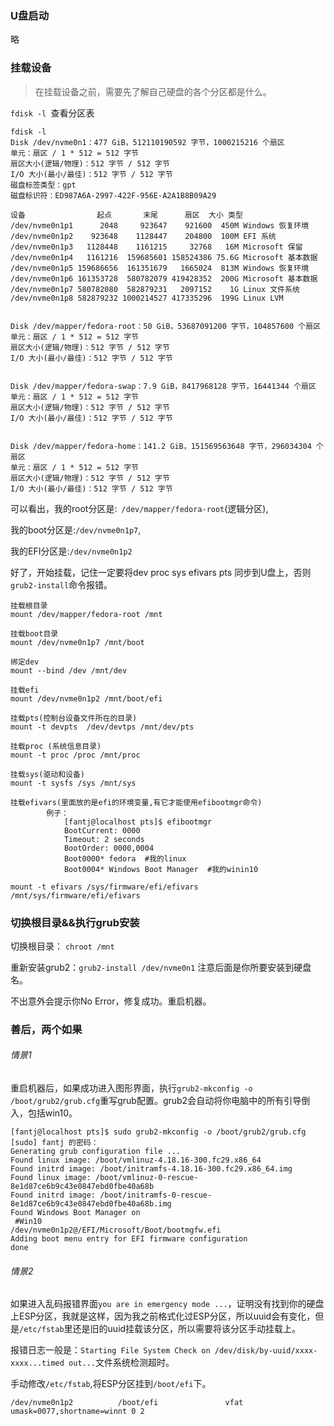 ### U盘启动

略

### 挂载设备
>在挂载设备之前，需要先了解自己硬盘的各个分区都是什么。

`fdisk -l `查看分区表
```
fdisk -l
Disk /dev/nvme0n1：477 GiB，512110190592 字节，1000215216 个扇区
单元：扇区 / 1 * 512 = 512 字节
扇区大小(逻辑/物理)：512 字节 / 512 字节
I/O 大小(最小/最佳)：512 字节 / 512 字节
磁盘标签类型：gpt
磁盘标识符：ED987A6A-2997-422F-956E-A2A1B8B09A29

设备                起点       末尾      扇区  大小 类型
/dev/nvme0n1p1      2048     923647    921600  450M Windows 恢复环境
/dev/nvme0n1p2    923648    1128447    204800  100M EFI 系统
/dev/nvme0n1p3   1128448    1161215     32768   16M Microsoft 保留
/dev/nvme0n1p4   1161216  159685601 158524386 75.6G Microsoft 基本数据
/dev/nvme0n1p5 159686656  161351679   1665024  813M Windows 恢复环境
/dev/nvme0n1p6 161353728  580782079 419428352  200G Microsoft 基本数据
/dev/nvme0n1p7 580782080  582879231   2097152    1G Linux 文件系统
/dev/nvme0n1p8 582879232 1000214527 417335296  199G Linux LVM


Disk /dev/mapper/fedora-root：50 GiB，53687091200 字节，104857600 个扇区
单元：扇区 / 1 * 512 = 512 字节
扇区大小(逻辑/物理)：512 字节 / 512 字节
I/O 大小(最小/最佳)：512 字节 / 512 字节


Disk /dev/mapper/fedora-swap：7.9 GiB，8417968128 字节，16441344 个扇区
单元：扇区 / 1 * 512 = 512 字节
扇区大小(逻辑/物理)：512 字节 / 512 字节
I/O 大小(最小/最佳)：512 字节 / 512 字节


Disk /dev/mapper/fedora-home：141.2 GiB，151569563648 字节，296034304 个扇区
单元：扇区 / 1 * 512 = 512 字节
扇区大小(逻辑/物理)：512 字节 / 512 字节
I/O 大小(最小/最佳)：512 字节 / 512 字节
```
可以看出，我的root分区是:` /dev/mapper/fedora-root`(逻辑分区),

我的boot分区是:`/dev/nvme0n1p7`,

我的EFI分区是:`/dev/nvme0n1p2`

好了，开始挂载，记住一定要将dev proc  sys  efivars  pts 同步到U盘上，否则`grub2-install`命令报错。
```
挂载根目录
mount /dev/mapper/fedora-root /mnt

挂载boot目录
mount /dev/nvme0n1p7 /mnt/boot

绑定dev
mount --bind /dev /mnt/dev

挂载efi
mount /dev/nvme0n1p2 /mnt/boot/efi

挂载pts(控制台设备文件所在的目录)
mount -t devpts  /dev/devtps /mnt/dev/pts

挂载proc (系统信息目录)
mount -t proc /proc /mnt/proc

挂载sys(驱动和设备)
mount -t sysfs /sys /mnt/sys

挂载efivars(里面放的是efi的环境变量,有它才能使用efibootmgr命令)
        例子：
            [fantj@localhost pts]$ efibootmgr 
            BootCurrent: 0000
            Timeout: 2 seconds
            BootOrder: 0000,0004
            Boot0000* fedora  #我的linux
            Boot0004* Windows Boot Manager  #我的winin10

mount -t efivars /sys/firmware/efi/efivars  /mnt/sys/firmware/efi/efivars
```

### 切换根目录&&执行grub安装
切换根目录：
`chroot /mnt`


重新安装grub2：`grub2-install /dev/nvme0n1` 注意后面是你所要安装到硬盘名。

不出意外会提示你No Error，修复成功。重启机器。

### 善后，两个如果
###### 情景1
重启机器后，如果成功进入图形界面，执行`grub2-mkconfig -o /boot/grub2/grub.cfg`重写grub配置。grub2会自动将你电脑中的所有引导倒入，包括win10。

```
[fantj@localhost pts]$ sudo grub2-mkconfig -o /boot/grub2/grub.cfg
[sudo] fantj 的密码：
Generating grub configuration file ...
Found linux image: /boot/vmlinuz-4.18.16-300.fc29.x86_64
Found initrd image: /boot/initramfs-4.18.16-300.fc29.x86_64.img
Found linux image: /boot/vmlinuz-0-rescue-8e1d87ce6b9c43e0847ebd0fbe40a68b
Found initrd image: /boot/initramfs-0-rescue-8e1d87ce6b9c43e0847ebd0fbe40a68b.img
Found Windows Boot Manager on
 #Win10
/dev/nvme0n1p2@/EFI/Microsoft/Boot/bootmgfw.efi  
Adding boot menu entry for EFI firmware configuration
done
```

###### 情景2
如果进入乱码报错界面`you are in emergency mode ...`，证明没有找到你的硬盘上ESP分区，我就是这样，因为我之前格式化过ESP分区，所以uuid会有变化，但是`/etc/fstab`里还是旧的uuid挂载该分区，所以需要将该分区手动挂载上。

报错日志一般是：`Starting File System Check on /dev/disk/by-uuid/xxxx-xxxx...timed out...`文件系统检测超时。

手动修改`/etc/fstab`,将ESP分区挂到`/boot/efi`下。
```
/dev/nvme0n1p2          /boot/efi               vfat    umask=0077,shortname=winnt 0 2
```